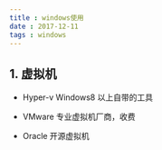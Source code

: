 ```yaml
---
title : windows使用
date : 2017-12-11
tags : windows
---
```


## 1. 虚拟机

- Hyper-v
  Windows8 以上自带的工具


- VMware 
  专业虚拟机厂商，收费
- Oracle 开源虚拟机

